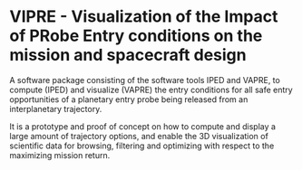 # VIPRE - Visualization of the Impact of PRobe Entry conditions on the mission and spacecraft design

A software package consisting of the software tools IPED and VAPRE, to compute (IPED) and visualize (VAPRE) the entry conditions for all safe entry opportunities of a planetary entry probe being released from an interplanetary trajectory. 

It is a prototype and proof of concept on how to compute and display a large amount of trajectory options, and enable the 3D visualization of scientific data for browsing, filtering and optimizing with respect to the maximizing mission return. 
